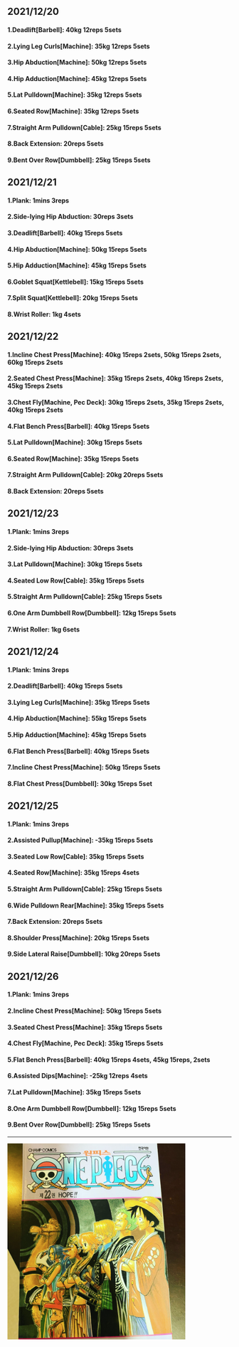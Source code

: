 ## 2021/12/20
#### 1.Deadlift\[Barbell\]: 40kg 12reps 5sets
#### 2.Lying Leg Curls\[Machine\]: 35kg 12reps 5sets
#### 3.Hip Abduction\[Machine\]: 50kg 12reps 5sets
#### 4.Hip Adduction\[Machine\]: 45kg 12reps 5sets
#### 5.Lat Pulldown\[Machine\]: 35kg 12reps 5sets
#### 6.Seated Row\[Machine]: 35kg 12reps 5sets
#### 7.Straight Arm Pulldown\[Cable\]: 25kg 15reps 5sets
#### 8.Back Extension: 20reps 5sets
#### 9.Bent Over Row\[Dumbbell\]: 25kg 15reps 5sets

## 2021/12/21
#### 1.Plank: 1mins 3reps
#### 2.Side-lying Hip Abduction: 30reps 3sets
#### 3.Deadlift\[Barbell\]: 40kg 15reps 5sets
#### 4.Hip Abduction\[Machine\]: 50kg 15reps 5sets
#### 5.Hip Adduction\[Machine\]: 45kg 15reps 5sets
#### 6.Goblet Squat\[Kettlebell\]: 15kg 15reps 5sets
#### 7.Split Squat\[Kettlebell\]: 20kg 15reps 5sets
#### 8.Wrist Roller: 1kg 4sets

## 2021/12/22
#### 1.Incline Chest Press\[Machine\]: 40kg 15reps 2sets, 50kg 15reps 2sets, 60kg 15reps 2sets  
#### 2.Seated Chest Press\[Machine\]: 35kg 15reps 2sets, 40kg 15reps 2sets, 45kg 15reps 2sets 
#### 3.Chest Fly\[Machine, Pec Deck\]: 30kg 15reps 2sets, 35kg 15reps 2sets, 40kg 15reps 2sets
#### 4.Flat Bench Press\[Barbell\]: 40kg 15reps 5sets
#### 5.Lat Pulldown\[Machine\]: 30kg 15reps 5sets
#### 6.Seated Row\[Machine\]: 35kg 15reps 5sets
#### 7.Straight Arm Pulldown\[Cable\]: 20kg 20reps 5sets
#### 8.Back Extension: 20reps 5sets

## 2021/12/23
#### 1.Plank: 1mins 3reps
#### 2.Side-lying Hip Abduction: 30reps 3sets
#### 3.Lat Pulldown\[Machine\]: 30kg 15reps 5sets
#### 4.Seated Low Row\[Cable\]: 35kg 15reps 5sets
#### 5.Straight Arm Pulldown\[Cable\]: 25kg 15reps 5sets
#### 6.One Arm Dumbbell Row\[Dumbbell\]: 12kg 15reps 5sets
#### 7.Wrist Roller: 1kg 6sets

## 2021/12/24
#### 1.Plank: 1mins 3reps
#### 2.Deadlift\[Barbell\]: 40kg 15reps 5sets
#### 3.Lying Leg Curls\[Machine\]: 35kg 15reps 5sets
#### 4.Hip Abduction\[Machine\]: 55kg 15reps 5sets
#### 5.Hip Adduction\[Machine\]: 45kg 15reps 5sets
#### 6.Flat Bench Press\[Barbell\]: 40kg 15reps 5sets
#### 7.Incline Chest Press\[Machine\]: 50kg 15reps 5sets
#### 8.Flat Chest Press\[Dumbbell\]: 30kg 15reps 5set

## 2021/12/25
#### 1.Plank: 1mins 3reps
#### 2.Assisted Pullup\[Machine\]: -35kg 15reps 5sets
#### 3.Seated Low Row\[Cable\]: 35kg 15reps 5sets
#### 4.Seated Row\[Machine\]: 35kg 15reps 4sets
#### 5.Straight Arm Pulldown\[Cable\]: 25kg 15reps 5sets
#### 6.Wide Pulldown Rear\[Machine\]: 35kg 15reps 5sets
#### 7.Back Extension: 20reps 5sets
#### 8.Shoulder Press\[Machine\]: 20kg 15reps 5sets
#### 9.Side Lateral Raise\[Dumbbell\]: 10kg 20reps 5sets

## 2021/12/26
#### 1.Plank: 1mins 3reps
#### 2.Incline Chest Press\[Machine\]: 50kg 15reps 5sets
#### 3.Seated Chest Press\[Machine\]: 35kg 15reps 5sets
#### 4.Chest Fly\[Machine, Pec Deck\]: 35kg 15reps 5sets
#### 5.Flat Bench Press\[Barbell\]: 40kg 15reps 4sets, 45kg 15reps, 2sets
#### 6.Assisted Dips\[Machine\]: -25kg 12reps 4sets
#### 7.Lat Pulldown\[Machine\]: 35kg 15reps 5sets
#### 8.One Arm Dumbbell Row\[Dumbbell\]: 12kg 15reps 5sets
#### 9.Bent Over Row\[Dumbbell\]: 25kg 15reps 5sets

---

<img src='../_resources/__022.png' width='400px' />

